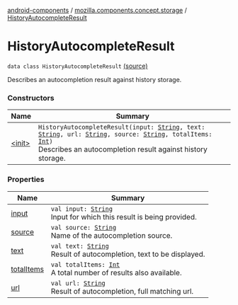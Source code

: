 [android-components](../../index.md) / [mozilla.components.concept.storage](../index.md) / [HistoryAutocompleteResult](./index.md)

# HistoryAutocompleteResult

`data class HistoryAutocompleteResult` [(source)](https://github.com/mozilla-mobile/android-components/blob/master/components/concept/storage/src/main/java/mozilla/components/concept/storage/HistoryStorage.kt#L128)

Describes an autocompletion result against history storage.

### Constructors

| Name | Summary |
|---|---|
| [&lt;init&gt;](-init-.md) | `HistoryAutocompleteResult(input: `[`String`](https://kotlinlang.org/api/latest/jvm/stdlib/kotlin/-string/index.html)`, text: `[`String`](https://kotlinlang.org/api/latest/jvm/stdlib/kotlin/-string/index.html)`, url: `[`String`](https://kotlinlang.org/api/latest/jvm/stdlib/kotlin/-string/index.html)`, source: `[`String`](https://kotlinlang.org/api/latest/jvm/stdlib/kotlin/-string/index.html)`, totalItems: `[`Int`](https://kotlinlang.org/api/latest/jvm/stdlib/kotlin/-int/index.html)`)`<br>Describes an autocompletion result against history storage. |

### Properties

| Name | Summary |
|---|---|
| [input](input.md) | `val input: `[`String`](https://kotlinlang.org/api/latest/jvm/stdlib/kotlin/-string/index.html)<br>Input for which this result is being provided. |
| [source](source.md) | `val source: `[`String`](https://kotlinlang.org/api/latest/jvm/stdlib/kotlin/-string/index.html)<br>Name of the autocompletion source. |
| [text](text.md) | `val text: `[`String`](https://kotlinlang.org/api/latest/jvm/stdlib/kotlin/-string/index.html)<br>Result of autocompletion, text to be displayed. |
| [totalItems](total-items.md) | `val totalItems: `[`Int`](https://kotlinlang.org/api/latest/jvm/stdlib/kotlin/-int/index.html)<br>A total number of results also available. |
| [url](url.md) | `val url: `[`String`](https://kotlinlang.org/api/latest/jvm/stdlib/kotlin/-string/index.html)<br>Result of autocompletion, full matching url. |
